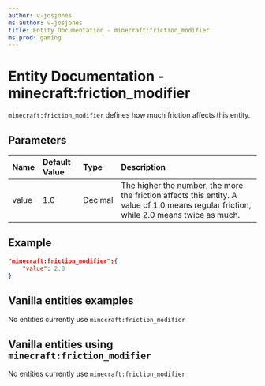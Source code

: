 ```yaml
---
author: v-josjones
ms.author: v-josjones
title: Entity Documentation - minecraft:friction_modifier
ms.prod: gaming
---
```


# Entity Documentation -  minecraft:friction_modifier

`minecraft:friction_modifier` defines how much friction affects this entity.

## Parameters

|Name |Default Value  |Type  |Description  |
|:----------|:----------|:----------|:----------|
|value| 1.0| Decimal| The higher the number, the more the friction affects this entity. A value of 1.0 means regular friction, while 2.0 means twice as much. |

## Example

```json
"minecraft:friction_modifier":{
    "value": 2.0
}
```

## Vanilla entities examples

No entities currently use `minecraft:friction_modifier`

## Vanilla entities using `minecraft:friction_modifier`

No entities currently use `minecraft:friction_modifier`
